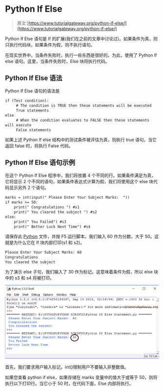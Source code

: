 # Python If Else

> 原文:[https://www.tutorialgateway.org/python-if-else/](https://www.tutorialgateway.org/python-if-else/)

Python If Else 语句是 If 的扩展(我们在之前的文章中讨论过)。如果条件为真，则只执行代码块，如果条件为假，则不执行语句。

在现实世界中，当条件失败时，执行一些东西是很好的。为此，使用了 Python If else 语句。这里，当条件失败时，Else 块将执行代码。

## Python If Else 语法

Python If Else 语句的语法是

```
if (Test condition):
     # The condition is TRUE then these statements will be executed
     True statements
else
     # When the condition evaluates to FALSE then these statements will execute
     False statements
```

如果上述 Python If else 结构中的测试条件被评估为真，则执行 true 语句。当它返回 false 时，将执行 False 代码。

## Python If Else 语句示例

在这个 Python If Else 程序中，我们将放置 4 个不同的行。如果条件满足为真，它将显示 2 个不同的语句，如果条件表达式计算为假，我们将使用这个 else 块代码显示另外 2 个语句。

```
marks = int(input(" Please Enter Your Subject Marks:  "))
if marks >= 50:
    print(" Congratulations ") #s1
    print(" You cleared the subject ") #s2
else:
    print(" You Failed") #s3
    print(" Better Luck Next Time") #s4
```

请保存此 [Python](https://www.tutorialgateway.org/python-tutorial/) 文件，并按 F5 运行脚本。我们输入 60 作为分数，大于 50。这就是为什么它在 If 块内部打印(s1 和 s2)。

```
Please Enter Your Subject Marks: 60
Congratulations
You cleared the subject
```

为了演示 else 子句，我们输入了 30 作为标记。这意味着条件为假，所以 else 块中的 s3 和 s4 将被打印。

![Python If Else Statement 5](img/8cfdfdb6926f94b5043b59be8b3a2663.png)

首先，我们要求用户输入标记。int()限制用户不要输入非整数值。

如果您查看 python if else，如果存储在 marks 变量中的值大于或等于 50，则将执行以下打印行。当它小于 50 时，在代码下面，Else 内部将执行。